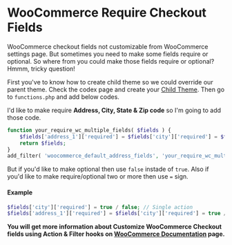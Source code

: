 # WooCommerce Require Checkout Fields

WooCommerce checkout fields not customizable from WooCommerce settings page. But sometimes you need to make some fields require or optional. So where from you could make those fields require or optional? Hmmm, tricky question!

First you've to know how to create child theme so we could override our parent theme. Check the codex page and create your <a href="https://codex.wordpress.org/Child_Themes" target="_blank">Child Theme</a>. Then go to `functions.php` and add below codes.

I'd like to make require <strong>Address, City, State & Zip code</strong> so I'm going to add those code. 

```php
function your_require_wc_multiple_fields( $fields ) {
    $fields['address_1']['required'] = $fields['city']['required'] = $fields['state']['required'] = $fields['postcode']['required'] = true;
    return $fields;
}
add_filter( 'woocommerce_default_address_fields', 'your_require_wc_multiple_fields' );
```

But if you'd like to make optional then use `false` instade of `true`. Also if you'd like to make require/optional two or more then use `=` sign.

#### Example
```php
$fields['city']['required'] = true / false; // Single action
$fields['address_1']['required'] = $fields['city']['required'] = true / false; // Multiple Action
```

<strong>You will get more information about Customize WooCommerce Checkout fields using Action & Filter hooks on <a href="https://docs.woocommerce.com/document/tutorial-customising-checkout-fields-using-actions-and-filters/">WooCommerce Documentation</a> page.</strong>